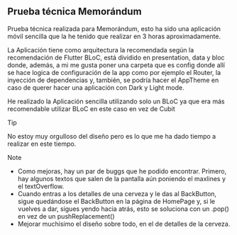 ## Prueba técnica Memorándum

<p>Prueba técnica realizada para Memorándum, esto ha sido una aplicación móvil sencilla que la he tenido que realizar en 3 horas aproximadamente.</p>

<p>La Aplicación tiene como arquitectura la recomendada según la recomendación de Flutter BLoC, está dividido en presentation, data y bloc donde, además, a mi me gusta poner una carpeta que es config donde allí se hace logica de configuración de la app como por ejemplo el Router, la inyección de dependencias y, también, se podría hacer el AppTheme en caso de querer hacer una aplicación con Dark y Light mode.</p>

<p>He realizado la Aplicación sencilla utilizando solo un BLoC ya que era más recomendable utilizar BLoC en este caso en vez de Cubit</p>

>[!TIP]
> No estoy muy orgulloso del diseño pero es lo que me ha dado tiempo a realizar en este tiempo.

>[!NOTE]
> - Como mejoras, hay un par de buggs que he podido encontrar. Primero, hay algunos textos que salen de la pantalla aún poniendo el maxlines y el textOverflow.
> - Cuando entras a los detalles de una cerveza y le das al BackButton, sigue quedándose el BackButton en la página de HomePage y, si le vuelves a dar, sigues yendo hacia atrás, esto se soluciona con un .pop() en vez de un pushReplacement()
> - Mejorar muchísimo el diseño sobre todo, en el de detalles de la cerveza.
